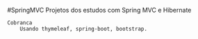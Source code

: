 #SpringMVC
Projetos dos estudos com Spring MVC e Hibernate
	
	Cobranca
		Usando thymeleaf, spring-boot, bootstrap.
